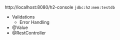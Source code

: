 http://localhost:8080/h2-console `jdbc:h2:mem:testdb`

* Validations
  - Error Handling
* @Value
* @RestController
 